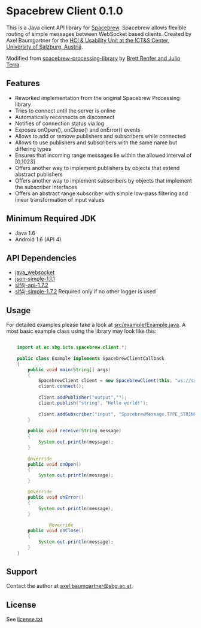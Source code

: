 # Spacebrew Client 0.1.0
This is a Java client API library for [Spacebrew](http://docs.spacebrew.cc/). Spacebrew allows flexible routing of simple messages between WebSocket based clients. Created by Axel Baumgartner for the [HCI & Usability Unit at the ICT&S Center, University of Salzburg, Austria](http://www.icts.sbg.ac.at).

Modified from [spacebrew-processing-library](http://labatrockwell.github.io/spacebrew-processing-library) by [Brett Renfer and Julio Terra](http://rockwellgroup.com/lab).

## Features
* Reworked implementation from the original Spacebrew Processing library
* Tries to connect until the server is online
* Automatically reconnects on disconnect
* Notifies of connection status via log
* Exposes onOpen(), onClose() and onError() events
* Allows to add or remove publishers and subscribers while connected
* Allows to use publishers and subscribers with the same name but differing types
* Ensures that incoming range messages lie within the allowed interval of [0,1023]
* Offers another way to implement publishers by objects that extend abstract publishers
* Offers another way to implement subscribers by objects that implement the subscriber interfaces
* Offers an abstract range subscriber with simple low-pass filtering and linear transformation of input values

## Minimum Required JDK
* Java 1.6
* Android 1.6 (API 4)

## API Dependencies
* [java_websocket](http://github.com/TooTallNate/Java-WebSocket)
* [json-simple-1.1.1](http://code.google.com/p/json-simple)
* [slf4j-api-1.7.2](http://www.slf4j.org)
* [slf4j-simple-1.7.2](http://www.slf4j.org) Required only if no other logger is used 

## Usage
For detailed examples please take a look at [src/example/Example.java](https://github.com/daaxel/SpacebrewClient/src/example/Example.java). A most basic example class using the library may look like this:

```java

    import at.ac.sbg.icts.spacebrew.client.*;
    
    public class Example implements SpacebrewClientCallback
    {
        public void main(String[] args)
        {
            SpacebrewClient client = new SpacebrewClient(this, "ws://sandbox.spacebrew.cc:9000", "SpacebrewClient", "A simple Java client");
            client.connect();
    
            client.addPublisher("output","");
            client.publish("string", "Hello world!");
    
            client.addSubscriber("input", "SpacebrewMessage.TYPE_STRING", "receive");
        }
        
        public void receive(String message)
        {
            System.out.println(message);
        }
        
        @override
        public void onOpen()
        {
            System.out.println(message);
        }

        @override
        public void onError()
        {
            System.out.println(message);
        }
        
                @override
        public void onClose()
        {
            System.out.println(message);
        }
    }

```

## Support
Contact the author at <axel.baumgartner@sbg.ac.at>.

## License
See [license.txt](https://github.com/daaxel/SpacebrewClient/license.txt)
